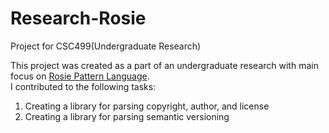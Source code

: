 # Research-Rosie
Project for CSC499(Undergraduate Research)

This project was created as a part of an undergraduate research with main focus on [Rosie Pattern Language](https://gitlab.com/rosie-pattern-language/rosie#rosie-pattern-language-rpl).<br/>
I contributed to the following tasks:
1. Creating a library for parsing copyright, author, and license
2. Creating a library for parsing semantic versioning

